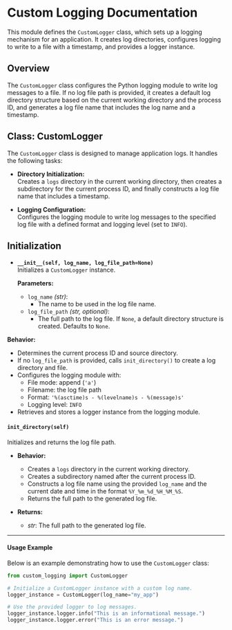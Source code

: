 # Custom Logging Documentation

This module defines the `CustomLogger` class, which sets up a logging mechanism for an application. It creates log directories, configures logging to write to a file with a timestamp, and provides a logger instance.

## Overview

The `CustomLogger` class configures the Python logging module to write log messages to a file. If no log file path is provided, it creates a default log directory structure based on the current working directory and the process ID, and generates a log file name that includes the log name and a timestamp.

## Class: CustomLogger

The `CustomLogger` class is designed to manage application logs. It handles the following tasks:

- **Directory Initialization:**  
  Creates a `logs` directory in the current working directory, then creates a subdirectory for the current process ID, and finally constructs a log file name that includes a timestamp.

- **Logging Configuration:**  
  Configures the logging module to write log messages to the specified log file with a defined format and logging level (set to `INFO`).

## Initialization

- **`__init__(self, log_name, log_file_path=None)`**  
  Initializes a `CustomLogger` instance.
  
  **Parameters:**
  
  - `log_name` *(str)*: 
    - The name to be used in the log file name.
  - `log_file_path` *(str, optional)*: 
    - The full path to the log file. If `None`, a default directory structure is created. Defaults to `None`.


**Behavior:**
  - Determines the current process ID and source directory.
  - If no `log_file_path` is provided, calls `init_directory()` to create a log directory and file.
  - Configures the logging module with:
    - File mode: append (`'a'`)
    - Filename: the log file path
    - Format: `'%(asctime)s - %(levelname)s - %(message)s'`
    - Logging level: `INFO`
  - Retrieves and stores a logger instance from the logging module.

#### `init_directory(self)`

Initializes and returns the log file path.

- **Behavior:**
  - Creates a `logs` directory in the current working directory.
  - Creates a subdirectory named after the current process ID.
  - Constructs a log file name using the provided `log_name` and the current date and time in the format `%Y_%m_%d_%H_%M_%S`.
  - Returns the full path to the generated log file.

- **Returns:**
  - *str*: The full path to the generated log file.

---

#### Usage Example

Below is an example demonstrating how to use the `CustomLogger` class:

```python
from custom_logging import CustomLogger

# Initialize a CustomLogger instance with a custom log name.
logger_instance = CustomLogger(log_name="my_app")

# Use the provided logger to log messages.
logger_instance.logger.info("This is an informational message.")
logger_instance.logger.error("This is an error message.")
```